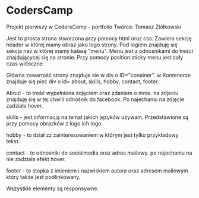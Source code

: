 # CodersCamp
Projekt pierwszy w CodersCamp - portfolio
Twórca: Tomasz Ziółkowski

Jest to prosta strona stworzona przy pomocy html oraz css. Zawiera sekcję header w której mamy obraz jako logo strony. Pod logiem znajduję się sekcja nav w której mamy kalasę "menu". Menu jest z odnosnikami do treści znajdującycej się na stronie. Przy pomocy position:sticky menu jest cały czas widoczne.

Główna zawartość strony znajduje sie w div o ID="conainer". w Kontenerze znajduje się pieć div o id= about, skills, hobby, contact, footer.

About - to treść wypełniona zdjęciem oraz zdaniem o mnie. na zdjeciu znajduję się w tej chwili odnośnik do facebook. Po najechaniu na zdjęcie zadziała hover.

skills - jest informacją na temat jakich języków używam. Przedstawione są przy pomocy obrazków z logo ich logo.

hobby - to dział zz zainteresowaniem w którym jest tylko przykładowy tekst.

contact - to odnosniki do socialmedia oraz adres mailowy. po najechaniu na nie zadziała efekt hover.

footer - to stopka z imieniem i nazwiskiem autora oraz adresem mailowym który także jest podlinkowany.

Wszystkie elementy są responsywne.
